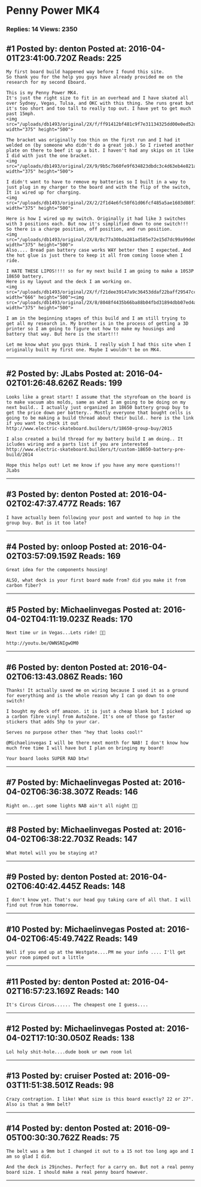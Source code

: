 # Penny Power MK4

### Replies: 14 Views: 2350

## \#1 Posted by: denton Posted at: 2016-04-01T23:41:00.720Z Reads: 225

```
My first board build happened way before I found this site. 
So thank you for the help you guys have already provided me on the research for my second Eboard.

This is my Penny Power MK4.
It's just the right size to fit in an overhead and I have skated all over Sydney, Vegas, Tulsa, and OKC with this thing. She runs great but it's too short and too tall to really top out. I have yet to get much past 15mph.
<img src="/uploads/db1493/original/2X/f/ff91412bf481c9f7e31134325dd00e0ed52d1628.JPG" width="375" height="500">

The bracket was originally too thin on the first run and I had it welded on (by someone who didn't do a great job.) So I riveted another plate on there to beef it up a bit. I haven't had any skips on it like I did with just the one bracket.
<img src="/uploads/db1493/original/2X/9/9b5c7b60fe9f634823dbdc3c4d63eb4e821a0b48.JPG" width="375" height="500">

I didn't want to have to remove my batteries so I built in a way to just plug in my charger to the board and with the flip of the switch, It is wired up for charging. 
<img src="/uploads/db1493/original/2X/2/2f1d4e6fc50f61d06fcf485a5ae1603d08f16752.JPG" width="375" height="500">

Here is how I wired up my switch. Originally it had like 3 switches with 3 positions each. But now it's simplified down to one switch!!! 
So there is a charge position, off position, and run position. 
<img src="/uploads/db1493/original/2X/8/8c77a30bda281ad585e72e15d7dc99a99de0cea6.JPG" width="375" height="500">
Also.... Bread pan battery case works WAY better then I expected. And the hot glue is just there to keep it all from coming loose when I ride. 

I HATE THESE LIPOS!!!! so for my next build I am going to make a 10S3P 18650 battery.
Here is my layout and the deck I am working on.
<img src="/uploads/db1493/original/2X/f/f21dee39147a9c36453ddaf22baff29547cce918.JPG" width="666" height="500"><img src="/uploads/db1493/original/2X/8/8048f4435b66ba88b04fbd31894dbb07ed4acba9.JPG" width="375" height="500">

I am in the beginning stages of this build and I am still trying to get all my research in. My brother is in the process of getting a 3D printer so I am going to figure out how to make my housings and battery that way. But here is the start!!! 

Let me know what you guys think. I really wish I had this site when I originally built my first one. Maybe I wouldn't be on MK4.
```

---
## \#2 Posted by: JLabs Posted at: 2016-04-02T01:26:48.626Z Reads: 199

```
Looks like a great start! I assume that the styrofoam on the board is to make vacuum abs molds, same as what I am going to be doing on my next build.. I actually just organized an 18650 battery group buy to get the price down per battery.. Mostly everyone that bought cells is going to be making a build thread about their build.. here is the link if you want to check it out
http://www.electric-skateboard.builders/t/18650-group-buy/2015

I also created a build thread for my battery build I am doing.. It icludes wiring and a parts list if you are interested
http://www.electric-skateboard.builders/t/custom-18650-battery-pre-build/2014

Hope this helps out! Let me know if you have any more questions!!
JLabs
```

---
## \#3 Posted by: denton Posted at: 2016-04-02T02:47:37.477Z Reads: 167

```
I have actually been following your post and wanted to hop in the group buy. But is it too late?
```

---
## \#4 Posted by: onloop Posted at: 2016-04-02T03:57:09.159Z Reads: 169

```
Great idea for the components housing!

ALSO, what deck is your first board made from? did you make it from carbon fiber?
```

---
## \#5 Posted by: Michaelinvegas Posted at: 2016-04-02T04:11:19.023Z Reads: 170

```
Next time ur in Vegas...Lets ride! 👊🏻

http://youtu.be/OWNSNIgwOM0
```

---
## \#6 Posted by: denton Posted at: 2016-04-02T06:13:43.086Z Reads: 160

```
Thanks! It actually saved me on wiring because I used it as a ground for everything and is the whole reason why I can go down to one switch! 

I bought my deck off amazon. it is just a cheap blank but I picked up a carbon fibre vinyl from AutoZone. It's one of those go faster stickers that adds 5hp to your car. 

Serves no purpose other then "hey that looks cool!"

@Michaelinvegas I will be there next month for NAB! I don't know how much free time I will have but I plan on bringing my board! 

Your board looks SUPER RAD btw!
```

---
## \#7 Posted by: Michaelinvegas Posted at: 2016-04-02T06:36:38.307Z Reads: 146

```
Right on...get some lights NAB ain't all night 👊🏻
```

---
## \#8 Posted by: Michaelinvegas Posted at: 2016-04-02T06:38:22.703Z Reads: 147

```
What Hotel will you be staying at?
```

---
## \#9 Posted by: denton Posted at: 2016-04-02T06:40:42.445Z Reads: 148

```
I don't know yet. That's our head guy taking care of all that. I will find out from him tomorrow.
```

---
## \#10 Posted by: Michaelinvegas Posted at: 2016-04-02T06:45:49.742Z Reads: 149

```
Well if you end up at the Westgate....PM me your info .... I'll get your room pimped out a little
```

---
## \#11 Posted by: denton Posted at: 2016-04-02T16:57:23.169Z Reads: 140

```
It's Circus Circus...... The cheapest one I guess....
```

---
## \#12 Posted by: Michaelinvegas Posted at: 2016-04-02T17:10:30.050Z Reads: 138

```
Lol holy shit-hole....dude book ur own room lol
```

---
## \#13 Posted by: cruiser Posted at: 2016-09-03T11:51:38.501Z Reads: 98

```
Crazy contraption. I like! What size is this board exactly? 22 or 27". Also is that a 9mm belt?
```

---
## \#14 Posted by: denton Posted at: 2016-09-05T00:30:30.762Z Reads: 75

```
The belt was a 9mm but I changed it out to a 15 not too long ago and I am so glad I did. 

And the deck is 29inches. Perfect for a carry on. But not a real penny board size. I should make a real penny board however.
```

---
